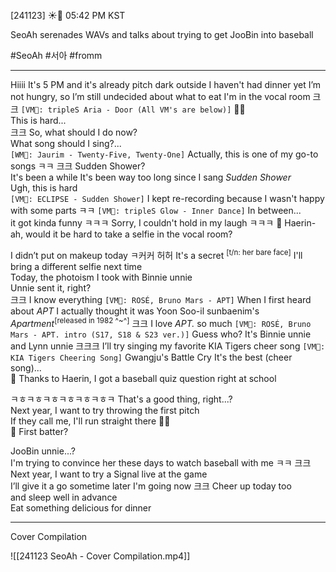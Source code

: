 
[241123] ☀️💭 05:42 PM KST

SeoAh serenades WAVs and talks about trying to get JooBin into baseball

#SeoAh #서아 #fromm
___

Hiiii
It's 5 PM and it's already pitch dark outside
I haven't had dinner yet
I’m not hungry, so I’m still undecided about what to eat
I'm in the vocal room
크크
`[VM🎤: tripleS Aria - Door (All VM's are below)]` 
🚪🚪  
This is hard...  
크크
So, what should I do now?  
What song should I sing?...  
`[WM🎤: Jaurim - Twenty-Five, Twenty-One]`
Actually, this is one of my go-to songs ㅋㅋ
크크
Sudden Shower?  
It's been a while
It's been way too long since I sang *Sudden Shower*  
Ugh, this is hard  
`[VM🎤: ECLIPSE - Sudden Shower]`
I kept re-recording because I wasn't happy with some parts ㅋㅋ
`[VM🎤: tripleS Glow - Inner Dance]`
In between...  
it got kinda funny ㅋㅋㅋ
Sorry, I couldn't hold in my laugh ㅋㅋㅋ
🌊 Haerin-ah, would it be hard to take a selfie in the vocal room?

I didn’t put on makeup today
ㅋ커커
허허
It's a secret <sup>[t/n: her bare face]</sup>
I'll bring a different selfie next time  
Today, the photoism I took with Binnie unnie  
Unnie sent it, right?  
크크
I know everything
`[VM🎤: ROSÉ, Bruno Mars - APT]`
When I first heard about _APT_
I actually thought it was Yoon Soo-il sunbaenim's *Apartment*<sup>[released in 1982 ^~^]</sup>
크크
I love *APT.* so much
`[VM🎤: ROSÉ, Bruno Mars - APT. intro (S17, S18 & S23 ver.)]`
Guess who?
It's Binnie unnie and Lynn unnie 
크크크
I’ll try singing my favorite KIA Tigers cheer song
`[VM🎤: KIA Tigers Cheering Song]`
Gwangju's Battle Cry
It's the best (cheer song)...  
🌊 Thanks to Haerin, I got a baseball quiz question right at school

ㅋㅎㅋㅎㅋㅎㅋㅎㅋㅎㅋㅎㅋ
That's a good thing, right...?  
Next year, I want to try throwing the first pitch  
If they call me, I'll run straight there 
🏃‍♀️  
🌊 First batter?

JooBin unnie...?  
I'm trying to convince her these days 
to watch baseball with me ㅋㅋ
크크
Next year, I want to try a Signal live at the game  
I’ll give it a go sometime later
I'm going now
크크
Cheer up today too  
and sleep well in advance  
Eat something delicious for dinner

___

Cover Compilation

![[241123 SeoAh - Cover Compilation.mp4]]